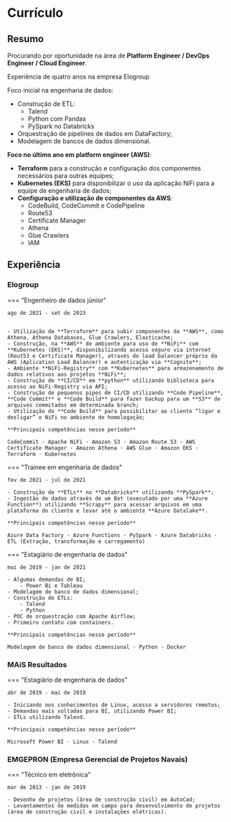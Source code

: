 # Currículo

## Resumo

Procurando por oportunidade na área de **Platform Engineer / DevOps Engineer / Cloud Engineer**.

Experiência de quatro anos na empresa Elogroup

Foco inicial na engenharia de dados:

- Construção de ETL:
    - Talend
    - Python com Pandas
    - PySpark no Databricks
- Orquestração de pipelines de dados em DataFactory;
- Modelagem de bancos de dados dimensional.

**Foco no último ano em platform engineer (AWS)**:

- **Terraform** para a construção e configuração dos componentes necessários para outras equipes;
- **Kubernetes (EKS)** para disponibilizar o uso da aplicação NiFi para a equipe de engenharia de dados;
- **Configuração e utilização de componentes da AWS**:
    - CodeBuild, CodeCommit e CodePipeline
    - Route53
    - Certificate Manager
    - Athena
    - Glue Crawlers
    - IAM

## Experiência

### Elogroup

=== "Engenheiro de dados júnior"

    ago de 2021 - set de 2023


    - Utilização de **Terraform** para subir componentes da **AWS**, como Athena, Athena Databases, Glue Crawlers, Elasticache;
    - Construção, na **AWS** de ambiente para uso de **NiFi** com **Kubernetes (EKS)**, disponibilizando acesso seguro via internet (Rout53 e Certificate Manager), através do load balancer próprio da AWS (Aplication Load Balancer) e autenticação via **Cognito**;
    - Ambiente **NiFi-Registry** com **Kubernetes** para armazenamento de dados relativos aos projetos **NiFi**;
    - Construção de **CI/CD** em **python** utilizando biblioteca para acesso ao NiFi-Registry via API;
    - Construção de pequenos pipes de CI/CD utilizando **Code Pipeline**, **Code Commit** e **Code Build** para fazer backup para um **S3** de arquivos commitados em determinada branch;
    - Utilização do **Code Build** para possibilitar ao cliente “ligar e desligar” o NiFi no ambiente de homologação;
    
    **Principais competências nesse período**
    
    CodeCommit · Apache NiFi · Amazon S3 · Amazon Route 53 · AWS Certificate Manager · Amazon Athena · AWS Glue · Amazon EKS · Terraform · Kubernetes


=== "Trainee em engenharia de dados"
    
    fev de 2021 - jul de 2021

    - Construção de **ETLs** no **Databricks** utilizando **PySpark**;
    - Ingestão de dados através de um Bot (executado por uma **Azure Function**) utilizando **Scrapy** para acessar arquivos em uma plataforma do cliente e levar até o ambiente **Azure Datalake**.
    
    **Principais competências nesse período**

    Azure Data Factory · Azure Functions · PySpark · Azure Databricks · ETL (Extração, transformação e carregamento)

=== "Estagiário de engenharia de dados"
    
    mai de 2019 - jan de 2021

    - Algumas demandas de BI;
        - Power Bi e Tableau
    - Modelagem de banco de dados dimensional;
    - Construção de ETLs:
        - Talend
        - Python
    - POC de orquestração com Apache Airflow;
    - Primeiro contato com containers.

    **Principais competências nesse período**
    
    Modelagem de banco de dados dimensional · Python · Docker

### MAiS Resultados

=== "Estagiário de engenharia de dados"

    abr de 2019 - mai de 2019

    - Iniciando nos conhecimentos de Linux, acesso a servidores remotos;
    - Demandas mais voltadas para BI, utilizando Power BI;
    - ETLs utilizando Talend.

    **Principais competências nesse período**

    Microsoft Power BI · Linux · Talend

### EMGEPRON (Empresa Gerencial de Projetos Navais)

=== "Técnico em eletrônica"

    mar de 2013 - jan de 2019

    - Desenho de projetos (área de construção civil) em AutoCad;
    - Levantamentos de medidas em campo para desenvolvimento de projetos (área de construção civil e instalações elétricas).


